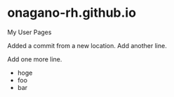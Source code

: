 onagano-rh.github.io
====================

My User Pages

Added a commit from a new location.
Add another line.

Add one more line.

- hoge
- foo
- bar

